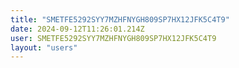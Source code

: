 ```yaml
---
title: "SMETFE5292SYY7MZHFNYGH809SP7HX12JFK5C4T9"
date: 2024-09-12T11:26:01.214Z
user: SMETFE5292SYY7MZHFNYGH809SP7HX12JFK5C4T9
layout: "users"
---
```

    